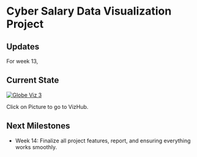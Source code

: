 # Cyber Salary Data Visualization Project

## Updates

For week 13,

## Current State


[![Globe Viz 3](https://github.com/user-attachments/assets/924504b9-9035-4f15-a709-fcab169d153b)](https://vizhub.com/chain-mage/week13)



Click on Picture to go to VizHub.



## Next Milestones
* Week 14: Finalize all project features, report, and ensuring everything works smoothly.
